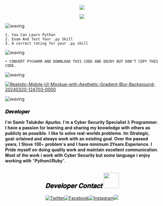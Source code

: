 <p align="center"><img src="https://img.shields.io/badge/THIS%20IS ⚡ DEV-SAMIR⚡-green?colorA=%23ff0000&colorB=%23017e40&style=flat-square">
 
<p align="center">
  <a href="https://github.com/U7P4L-IN"><img src="https://readme-typing-svg.herokuapp.com/?lines=🔁%20This%20is;🌐%20Python%20StudyPartner%20</>;👨‍💻%20Comfortable%20With%20YourPhone;📲%20There%is20+p%20Features;🎨%20UI/UX%20%20Design;🤝%201%2B%20Powrful%20Correct%20And%20CPerfrct;🔰%20Samir%20Talukder%20Apurbo%20</>&font=Pacifico&center=true&width=650&height=120&color=58a6ff&vCenter=true&size=45%22"></a>
</p>

![waving](https://capsule-render.vercel.app/api?type=waving&height=220&text=𝐅𝐞𝐚𝐭𝐮𝐫𝐞'𝐬+&fontAlign=80&fontAlignY=40&color=gradient)

```
1. You Can Learn Python 
2. Exam And Test Your .py Skill
3. A correct rating for your .py skill 
```

![waving](https://capsule-render.vercel.app/api?type=waving&height=220&text=𝐈𝐧𝐬𝐭𝐚𝐥𝐥+&fontAlign=80&fontAlignY=40&color=gradient)



```
• CONVERT PYCHARM AND DOWNLOAD THIS CODE AND ENJOY BUT DON'T COPY THIS CODE.
```
![waving](https://capsule-render.vercel.app/api?type=waving&height=210&text=𝐏𝐢𝐜𝐭𝐮𝐫𝐞&fontAlign=80&fontAlignY=40&color=gradient)

<a href='https://postimg.cc/tnZbyvsp' target='_blank'><img src='https://i.postimg.cc/vTXZrpMg/Realistic-Mobile-UI-Mockup-with-Aesthetic-Gradient-Blur-Background-20240320-124703-0000.png' border='0' alt='Realistic-Mobile-UI-Mockup-with-Aesthetic-Gradient-Blur-Background-20240320-124703-0000'/></a>

![waving](https://capsule-render.vercel.app/api?type=waving&height=210&text=𝐏𝐨𝐥𝐢𝐜𝐲&fontAlign=80&fontAlignY=40&color=gradient)

<h3>𝑫𝒆𝒗𝒆𝒍𝒐𝒑𝒆𝒓 </h3> 
𝐈'𝐦 𝐒𝐚𝐦𝐢𝐫 𝐓𝐚𝐥𝐮𝐤𝐝𝐞𝐫 𝐀𝐩𝐮𝐫𝐛𝐨. 𝐈'𝐦 𝐚 𝐂𝐲𝐛𝐞𝐫 𝐒𝐞𝐜𝐮𝐫𝐢𝐭𝐲 𝐒𝐩𝐞𝐜𝐢𝐚𝐥𝐢𝐬𝐭 &amp; 𝐏𝐫𝐨𝐠𝐫𝐚𝐦𝐦𝐞𝐫.  𝐈 𝐡𝐚𝐯𝐞 𝐚 𝐩𝐚𝐬𝐬𝐢𝐨𝐧 𝐟𝐨𝐫 𝐥𝐞𝐚𝐫𝐧𝐢𝐧𝐠 𝐚𝐧𝐝 𝐬𝐡𝐚𝐫𝐢𝐧𝐠 𝐦𝐲 𝐤𝐧𝐨𝐰𝐥𝐞𝐝𝐠𝐞 𝐰𝐢𝐭𝐡 𝐨𝐭𝐡𝐞𝐫𝐬 𝐚𝐬 𝐩𝐮𝐛𝐥𝐢𝐜𝐥𝐲 𝐚𝐬 𝐩𝐨𝐬𝐬𝐢𝐛𝐥𝐞.  𝐈 𝐥𝐢𝐤𝐞 𝐭𝐨 𝐬𝐨𝐥𝐯𝐞 𝐫𝐞𝐚𝐥-𝐰𝐨𝐫𝐥𝐝𝐬 𝐩𝐫𝐨𝐛𝐥𝐞𝐦𝐬. 𝐈𝐦 𝐒𝐭𝐫𝐚𝐭𝐞𝐠𝐢𝐜, 𝐠𝐨𝐚𝐥-𝐨𝐫𝐭𝐚𝐢𝐧𝐞𝐝 𝐚𝐧𝐝 𝐚𝐥𝐰𝐚𝐲𝐬 𝐰𝐨𝐫𝐤 𝐰𝐢𝐭𝐡 𝐚𝐧 𝐞𝐱𝐢𝐬𝐭𝐢𝐧𝐠 𝐠𝐨𝐚𝐥.  𝐎𝐯𝐞𝐫 𝐭𝐡𝐞 𝐩𝐚𝐬𝐬𝐞𝐝 𝐲𝐞𝐚𝐫𝐬, 𝐈 𝐒𝐥𝐨𝐯𝐞 𝟏𝟎𝟎+ 𝐩𝐫𝐨𝐛𝐥𝐞𝐦'𝐬 𝐚𝐧𝐝 𝐈 𝐡𝐚𝐯𝐞 𝐦𝐢𝐧𝐢𝐦𝐮𝐦 𝟐𝐘𝐞𝐚𝐫𝐬 𝐄𝐱𝐩𝐞𝐫𝐢𝐞𝐧𝐜𝐞.  𝐈 𝐏𝐫𝐢𝐝𝐞 𝐦𝐲𝐬𝐞𝐥𝐟 𝐨𝐧 𝐝𝐨𝐢𝐧𝐠 𝐪𝐮𝐚𝐥𝐢𝐭𝐲 𝐰𝐨𝐫𝐤 𝐚𝐧𝐝 𝐦𝐚𝐢𝐧𝐭𝐚𝐢𝐧 𝐞𝐱𝐜𝐞𝐥𝐥𝐞𝐧𝐭 𝐜𝐨𝐦𝐦𝐮𝐧𝐢𝐜𝐚𝐭𝐢𝐨𝐧.  𝐌𝐨𝐬𝐭 𝐨𝐟 𝐭𝐡𝐞 𝐰𝐨𝐫𝐤 𝐢 𝐰𝐨𝐫𝐤 𝐰𝐢𝐭𝐡 𝐂𝐲𝐛𝐞𝐫 𝐒𝐞𝐜𝐮𝐫𝐢𝐭𝐲 𝐛𝐮𝐭 𝐬𝐨𝐦𝐞 𝐥𝐚𝐧𝐠𝐮𝐚𝐠𝐞 𝐢 𝐞𝐧𝐣𝐨𝐲 𝐰𝐨𝐫𝐤𝐢𝐧𝐠 𝐰𝐢𝐭𝐡 "𝐏𝐲𝐭𝐡𝐨𝐧&amp;𝐑𝐮𝐛𝐲".
<h2 align="center"><i>𝐃𝐞𝐯𝐞𝐥𝐨𝐩𝐞𝐫 𝐂𝐨𝐧𝐭𝐚𝐜𝐭 <img src='https://raw.githubusercontent.com/rahulbanerjee26/githubProfileReadmeGenerator/main/gifs/handShake.gif' width="50px" height=50px> </i></h2>

<p align="center"><a href="https://twitter.com/samirtalukder1998"><img title="Twitter" src="https://img.shields.io/badge/Twitter-1E?style=for-the-badge&logo=twitter&logoColor=white"></a><a href="https://facebook.com/cybersamir"><img title="Facebook" src="https://img.shields.io/badge/facebook-%231877F2.svg?&style=for-the-badge&logo=facebook&logoColor=white"></a><a href="https://instagram.devoloper.samjr"><img title="Instagram" src="https://img.shields.io/badge/instagram-%23E4405F.svg?&style=for-the-badge&<p align="center"><img src="https://img.shields.io/badge/THIS%20IS ⚡ SMART-TALUKDER⚡-green?colorA=%23ff0000&colorB=%23017e40&style=flat-square">


 
